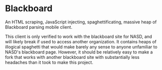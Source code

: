 # Blackboard
An HTML scraping, JavaScript injecting, spaghettificating, massive heap of Blackboard parsing mobile client.

This client is only verified to work with the blackboard site for NASD, and will likely break if used to access another organization. It contains heaps of illogical spaghetti that would make barely any sense to anyone unfamiliar to NASD's blackboard page. However, it should be relatively easy to make a fork that works with another blackboard site with substantially less headaches than it took to make this project.
